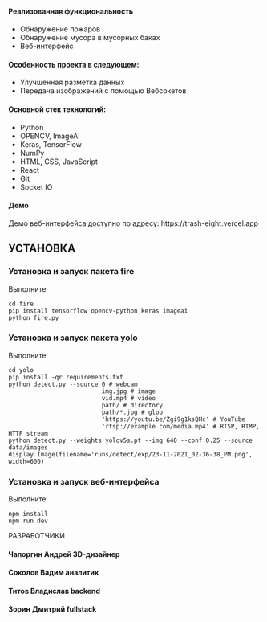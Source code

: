 <h4>Реализованная функциональность</h4>
<ul>
    <li>Обнаружение пожаров</li>
    <li>Обнаружение мусора в мусорных баках</li>
    <li>Веб-интерфейс</li>
</ul> 
<h4>Особенность проекта в следующем:</h4>
<ul>
<li>Улучшенная разметка данных</li>
 <li>Передача изображений с помощью Вебсокетов</li>
 </ul>
<h4>Основной стек технологий:</h4>
<ul>
	<li>Python</li>
	<li>OPENCV, ImageAI</li>
	<li>Keras, TensorFlow</li>
	<li>NumPy</li>
	<li>HTML, CSS, JavaScript</li>
	<li>React</li>
	<li>Git</li>
	<li>Socket IO</li>
 </ul>
<h4>Демо</h4>
<p>Демо веб-интерфейса доступно по адресу: https://trash-eight.vercel.app</p>


УСТАНОВКА
------------

### Установка и запуск пакета fire

Выполните

~~~
cd fire
pip install tensorflow opencv-python keras imageai
python fire.py 
~~~

### Установка и запуск пакета yolo

Выполните

~~~
cd yolo
pip install -qr requirements.txt
python detect.py --source 0 # webcam
                          img.jpg # image 
                          vid.mp4 # video
                          path/ # directory
                          path/*.jpg # glob
                          'https://youtu.be/Zgi9g1ksQHc' # YouTube
                          'rtsp://example.com/media.mp4' # RTSP, RTMP, HTTP stream
python detect.py --weights yolov5s.pt --img 640 --conf 0.25 --source data/images
display.Image(filename='runs/detect/exp/23-11-2021_02-36-38_PM.png', width=600) 
~~~

### Установка и запуск веб-интерфейса

Выполните

~~~
npm install
npm run dev
~~~

РАЗРАБОТЧИКИ

<h4>Чапоргин Андрей 3D-дизайнер</h4>
<h4>Соколов Вадим аналитик</h4>
<h4>Титов Владислав backend</h4>
<h4>Зорин Дмитрий fullstack</h4>
